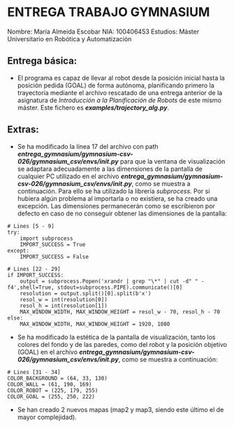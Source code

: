 # ENTREGA TRABAJO GYMNASIUM
Nombre: María Almeida Escobar
NIA: 100406453
Estudios: Máster Universitario en Robótica y Automatización

## Entrega básica:
- El programa es capaz de llevar al robot desde la posición inicial hasta la posición pedida (GOAL) de forma autónoma, planificando primero la trayectoria mediante el archivo rescatado de una entrega anterior de la asignatura de *Introducción a la Planificación de Robots* de este mismo máster. Este fichero es ***examples/trajectory_alg.py***.

## Extras:
- Se ha modificado la línea 17 del archivo con path ***entrega_gymnasium/gymnasium-csv-026/gymnasium_csv/envs/__init__.py*** para que la ventana de visualización se adaptara adecuadamente a las dimensiones de la pantalla de cualquier PC utilizado en el archivo ***entrega_gymnasium/gymnasium-csv-026/gymnasium_csv/envs/__init__.py***, como se muestra a continuación. Para ello se ha utilizado la librería *subprocess*. Por si hubiera algún problema al importarla o no existiera, se ha creado una excepción. Las dimensiones permanecerán como se escribieron por defecto en caso de no conseguir obtener las dimensiones de la pantalla:
```
# Lines [5 - 9]
try:
    import subprocess
    IMPORT_SUCCESS = True
except:
    IMPORT_SUCCESS = False

# Lines [22 - 29]
if IMPORT_SUCCESS:
    output = subprocess.Popen('xrandr | grep "\*" | cut -d" " -f4',shell=True, stdout=subprocess.PIPE).communicate()[0]
    resolution = output.split()[0].split(b'x')
    resol_w = int(resolution[0])
    resol_h = int(resolution[1])
    MAX_WINDOW_WIDTH, MAX_WINDOW_HEIGHT = resol_w - 70, resol_h - 70
else:
    MAX_WINDOW_WIDTH, MAX_WINDOW_HEIGHT = 1920, 1080
```
- Se ha modificado la estética de la pantalla de visualización, tanto los colores del fondo y de las paredes, como del robot y la posición objetivo (GOAL) en el archivo ***entrega_gymnasium/gymnasium-csv-026/gymnasium_csv/envs/__init__.py***, como se muestra a continuación:
```
# Lines [31 - 34]
COLOR_BACKGROUND = (64, 33, 130)
COLOR_WALL = (61, 190, 169)
COLOR_ROBOT = (225, 179, 255)
COLOR_GOAL = (255, 250, 222)
```
- Se han creado 2 nuevos mapas (map2 y map3, siendo este último el de mayor complejidad).
